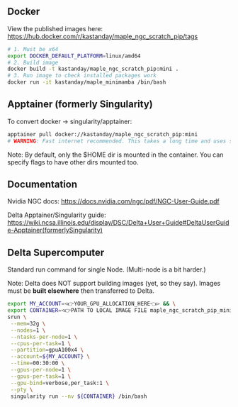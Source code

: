 ## Docker

View the published images here: https://hub.docker.com/r/kastanday/maple_ngc_scratch_pip/tags


```bash
# 1. Must be x64
export DOCKER_DEFAULT_PLATFORM=linux/amd64
# 2. Build image
docker build -t kastanday/maple_ngc_scratch_pip:mini .
# 3. Run image to check installed packages work
docker run -it kastanday/maple_minimamba /bin/bash
```

## Apptainer (formerly Singularity)

To convert docker -> singularity/apptainer: 

```bash
apptainer pull docker://kastanday/maple_ngc_scratch_pip:mini
# WARNING: Fast internet recommended. This takes a long time and uses significant disk space.
 ```
 Note: By default, only the $HOME dir is mounted in the container. You can specify flags to have other dirs mounted too. 
 
 
## Documentation

Nvidia NGC docs: https://docs.nvidia.com/ngc/pdf/NGC-User-Guide.pdf 

Delta Apptainer/Singularity guide: https://wiki.ncsa.illinois.edu/display/DSC/Delta+User+Guide#DeltaUserGuide-Apptainer(formerlySingularity)

## Delta Supercomputer

Standard run command for single Node. (Multi-node is a bit harder.)

Note: Delta does NOT support building images (yet, so they say). Images must be **built elsewhere** then transferred to Delta.

```bash
export MY_ACCOUNT=<👉YOUR_GPU_ALLOCATION_HERE👈> && \
export CONTAINER=<👉PATH TO LOCAL IMAGE FILE maple_ngc_scratch_pip_mini.sif👈> && \
srun \
 --mem=32g \
 --nodes=1 \
 --ntasks-per-node=1 \
 --cpus-per-task=1 \
 --partition=gpuA100x4 \
 --account=${MY_ACCOUNT} \
 --time=00:30:00 \
 --gpus-per-node=1 \
 --gpus-per-task=1 \
 --gpu-bind=verbose,per_task:1 \
 --pty \
 singularity run --nv ${CONTAINER} /bin/bash
 ```
